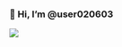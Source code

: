 ### 👋 Hi, I’m @user020603
![](https://komarev.com/ghpvc/?username=user020603)

<!---
user020603/user020603 is a ✨ special ✨ repository because its `README.md` (this file) appears on your GitHub profile.
You can click the Preview link to take a look at your changes.
--->

